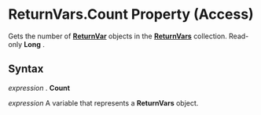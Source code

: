 
# ReturnVars.Count Property (Access)

Gets the number of  **[ReturnVar](8ad5254d-a249-46ba-ac5d-14943179ce05.md)** objects in the **[ReturnVars](3cc16825-665f-4bd8-a606-6b3b93594659.md)** collection. Read-only **Long** .


## Syntax

 _expression_ . **Count**

 _expression_ A variable that represents a **ReturnVars** object.

